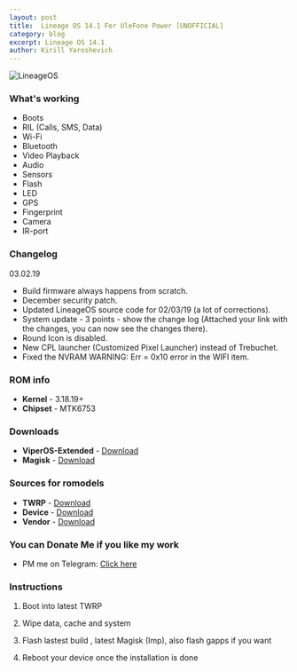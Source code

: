 ```yaml
---
layout: post
title:  Lineage OS 14.1 For UleFone Power [UNOFFICIAL]
category: blog
excerpt: Lineage OS 14.1
author: Kirill Yaroshevich
---
```


![LineageOS](http://Hadenix.github.io/images/lp.jpg)

### What's working
* Boots
* RIL (Calls, SMS, Data)
* Wi-Fi
* Bluetooth
* Video Playback
* Audio
* Sensors
* Flash
* LED
* GPS
* Fingerprint
* Camera
* IR-port

### Changelog
03.02.19
* Build firmware always happens from scratch.
* December security patch.
* Updated LineageOS source code for 02/03/19 (a lot of corrections).
* System update - 3 points - show the change log (Attached your link with the changes, you can now see the changes there).
* Round Icon is disabled.
* New CPL launcher (Customized Pixel Launcher) instead of Trebuchet.
* Fixed the NVRAM WARNING: Err = 0x10 error in the WIFI item.

### ROM info
* **Kernel** - 3.18.19+
* **Chipset** - MTK6753

### Downloads
* **ViperOS-Extended** - [Download](https://androidfilehost.com/?w=files&flid=282102)
* **Magisk** - [Download](https://github.com/topjohnwu/Magisk/releases/tag/v19.3)

### Sources for romodels
* **TWRP** - [Download](https://github.com/Hadenix/TWRP_device_Ulefone_Power)
* **Device** - [Download](https://github.com/Hadenix/device_ulefone_power)
* **Vendor** - [Download](https://github.com/Hadenix/vendor_ulefone_power)

### You can Donate Me if you like my work
* PM me on Telegram: [Click here](https://web.telegram.org/#/im?p=@Hadenix)

### Instructions
1) Boot into latest TWRP

2) Wipe data, cache and system

3) Flash lastest build , latest Magisk (Imp), also flash gapps if you want

4) Reboot your device once the installation is done